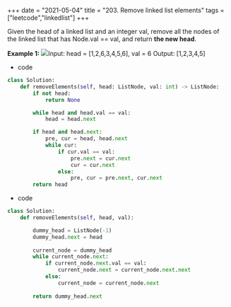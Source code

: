 +++
date = "2021-05-04"
title = "203. Remove linked list elements"
tags = ["leetcode","linkedlist"]
+++

Given the head of a linked list and an integer val, remove all the nodes of the linked list that has Node.val == val, and return __the new head__.
 
**Example 1:**
![](https://assets.leetcode.com/uploads/2021/03/06/removelinked-list.jpg)Input: head = [1,2,6,3,4,5,6], val = 6 Output: [1,2,3,4,5]

- code
```py
class Solution:
    def removeElements(self, head: ListNode, val: int) -> ListNode:
        if not head:
            return None

        while head and head.val == val:
            head = head.next

        if head and head.next:
            pre, cur = head, head.next
            while cur:
                if cur.val == val:
                    pre.next = cur.next
                    cur = cur.next
                else:
                    pre, cur = pre.next, cur.next
        return head
```
- code
```py
class Solution:
    def removeElements(self, head, val):

        dummy_head = ListNode(-1)
        dummy_head.next = head
        
        current_node = dummy_head
        while current_node.next:
            if current_node.next.val == val:
                current_node.next = current_node.next.next
            else:
                current_node = current_node.next
                
        return dummy_head.next

```
